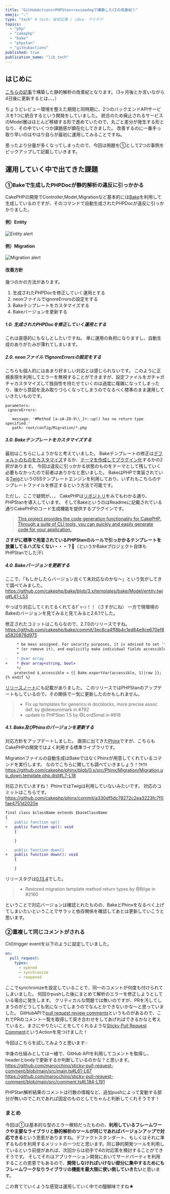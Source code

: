 ```yaml
---
title: "GitHubActions+PHPStan+reviewdogで構築したCIの改善紀①"
emoji: "💡"
type: "tech" # tech: 技術記事 / idea: アイデア
topics: 
  - "php"
  - "cakephp"
  - "bake"
  - "phpstan"
  - "githubactions"
published: true
publication_name: "lib_tech"
---
```


## はじめに

[こちらの記事](https://zenn.dev/lib_tech/articles/74bfbcae1c9070)で構築した静的解析の改善紀となります。（3ヶ月後とか言いながら4日後に更新するとは、、、）

ちょうどレビュー環境を整えた期間と同時期に、2つのバックエンドAPIサービスを1つに統合するという開発をしていました。
統合のため廃止されるサービスのModel層はほとんど移植する形で進めていたので、丸ごと差分が発生する形となり、その中でいくつか課題感が顕在化してきました。
改善するのに一番手っ取り早いのはやはり自らが最初に運用してみることですね。

思ったより分量が多くなってしまったので、今回は掲題を①として2つの事例をピックアップして記載していきます。

## 運用していく中で出てきた課題

### ①Bakeで生成したPHPDocが静的解析の違反に引っかかる

CakePHPの開発でController,Model,Migrationなど基本的には[Bake](https://github.com/cakephp/bake)を利用して生成しているのですが、そのコマンドで自動生成されたPHPDocが違反に引っかかりました。

#### 例）Entity
![Entity alert](/images/56f8538de27252/001.png)

#### 例）Migration
![Migration alert](/images/56f8538de27252/002.png)

#### 改善方針
幾つのかの方法があります。
1. 生成されたPHPDocを修正していく運用とする
2. neonファイルでignoreErrorsの設定をする
3. Bakeテンプレートをカスタマイズする
4. Bakeバージョンを更新する

##### 1.0. 生成されたPHPDocを修正していく運用とする
これは直感的にもなしとしたいですね。
単に運用の負担になりますし、自動生成のありがたみが薄れてしまいます。

##### 2.0. neonファイルでignoreErrorsの設定をする
こちらも個人的にはあまり好ましい対応とは感じられないです。
このように正規表現を利用してエラーを無視することができますが、設定ファイルをガチャガチャカスタマイズして独自性を持たせていくのは過度に複雑になってしまったり、後から意図を汲み取りづらくなってしまうのでなるべく標準のまま運用していきたいものです。
```neon:phpstan.neon
parameters:
 ignoreErrors:
  -
   message: '#Method [a-zA-Z0-9\\_]+::up() has no return type specified.'
   path: root/config/Migration/*.php
```

##### 3.0. Bakeテンプレートをカスタマイズする
最初はこちらにしようかなと考えていました。
Bakeテンプレートの修正は[デフォルトのものをカスタマイズ](https://book.cakephp.org/bake/2/ja/development.html#id4)するか、[テーマを作成してプラグイン化](https://book.cakephp.org/bake/2/ja/development.html#creating-a-bake-theme)するかの2択があります。
今回は違反に引っかかる状態のものをテーマとして残していく必要もなかったので前者はありかなと思いました。
BakeはPHPで実装されている[Twig](https://github.com/twigphp/Twig)というOSSテンプレートエンジンを利用しており、いずれもこちらのテンプレートファイルを修正するという方法で可能です。

ただし、ここで疑問が、、、
CakePHPは[リポジトリ](https://github.com/cakephp/cakephp)をみてもわかる通り、PHPStanを導入しています。
そしてBakeというのはReadmeに記載されている通りCakePHPのコード生成機能を提供するプラグインです。

> [This project provides the code generation functionality for CakePHP. Through a suite of CLI tools, you can quickly and easily generate code for your application.](https://github.com/cakephp/bake/blob/3.x/README.md)

**さすがに標準で用意されているPHPStanのルールで引っかかるテンプレートを放置してるハズなくない・・・？🤔**（というかBakeプロジェクト自体もPHPStanでした汗）

##### 4.0. Bakeバージョンを更新する
ここで、「もしかしたらバージョン古くて未対応なのかな〜」という気がしてきて調べてみました。
https://github.com/cakephp/bake/blob/3.x/templates/bake/Model/entity.twig#L41-L53

やっぱり対応してくれてるくれてるﾁﾞｬｰﾝ！！（さすがにね）
一方で現環境のBakeのバージョンを見てみると見てみると2.6.1でした。

修正されたコミットはこちらなので、2.7.0のリリースですね。
https://github.com/cakephp/bake/commit/3ec6ca4ff8b4c1ed84e9ce670ef8a5820878d975

```diff twig:entity.twig
     * be mass assigned. For security purposes, it is advised to set '*' to false
     * (or remove it), and explicitly make individual fields accessible as needed.
     *
-    * @var array
+    * @var array<string, bool>
     */
    protected $_accessible = {{ Bake.exportVar(accessible, 1)|raw }};
{% endif %}
```

[リリースノート](https://github.com/cakephp/bake/releases/tag/2.7.0)にも記載がありました。
このリリースではPHPStanのアップデートもしているので、その関係で一気に更新したのかもしれません。

> - Fix up templates for generics in docblocks, more precise assoc def. by @dereuromark in #792
> - update to PHPStan 1.5 by @LordSimal in #818

##### 4.1. Bake及びPhinxのバージョンを更新する
対応方針をアップデートしました。
唐突に出てきた[Phinx](https://phinx.org/)ですが、こちらもCakePHPの開発ではよく利用する標準ライブラリです。

Migrationファイルの自動生成はBakeではなくPhinxが用意してくれているコマンドを実行します。
なのでこちらに関しても調べていきましょう！ｳｷｳｷ
https://github.com/cakephp/phinx/blob/0.x/src/Phinx/Migration/Migration.up_down.template.php.dist#L7-L18

対応されていますね！
PhinxではTwigは利用していないみたいです。
対応のコミットはこちらです。
https://github.com/cakephp/phinx/commit/a330df5dc78272c2ea3223fc7f0fae4751d2020e

```diff php:Migration.up_down.template.php.dist
final class $className extends $baseClassName
{
-   public function up()
+   public function up(): void
    {

    }

-   public function down()
+   public function down(): void
    {

    }
```

リリースタグは[0.13.4](https://github.com/cakephp/phinx/releases/tag/0.13.4)でした。
> - Restored migration template method return types by @Bilge in #2160

ということで対応バージョンは確認とれたものの、BakeとPhinxをなるべく上げてしまいたいということでサラッと依存関係を確認してあとは更新していこうと思います。

### ②重複して同じコメントがされる

CIのtrigger eventを以下のように設定していました。
```yml:action.yml
on:
  pull_request:
    types:
      - opened
      - synchronize
      - reopened
```
ここでsynchronizeを設定していることで、同一のコメントが何度も付けられてしまいました。
何回かpushした後にまとめて解析のエラーを修正しようとしている場合に発生します。
クリティカルな問題では無いのですが、PRを汚してしまうのがどうしても気になってしまうのでなんとかできないかな〜と思っていました。
GitHubAPIで[pull request review comments](https://docs.github.com/en/rest/pulls/comments?apiVersion=2022-11-28)というものがあるので、これでPRのコメント一覧を取得して突き合わせをしてあげればできるかなと考えていると、まさにやりたいことをしてくれるような[Sticky Pull Request Comment](https://github.com/marketplace/actions/sticky-pull-request-comment)というActionを見つけました！

今回はこちらを試してみようと思います💡

中身の仕組みとしては一緒で、GitHub APIを利用してコメントを取得し、headerとbodyで更新するか判断しているのかな？と思います。
https://github.com/marocchino/sticky-pull-request-comment/blob/main/src/main.ts#L61-L67
https://github.com/marocchino/sticky-pull-request-comment/blob/main/src/comment.ts#L184-L191

PHPStan解析結果のコメントは行数の情報など、追加pushによって変動する部分が無いのでこれであれば固定のものとしてちゃんと判断してくれそうです！

### まとめ
今回は①は基本的な型のエラー検知だったものの、**利用しているフレームワークや主要なライブラリと静的解析のツールが同じであればバージョンアップで対応できる**という恩恵がありますね。デファクトスタンダート、もしくはそれに準ずるものを利用するメリットの一つだと思います。同じ静的開発ツールを利用しているという前提があれば、次回からは初手で4の対応策を検討することができそうです。
そしてそれはアプリケーション開発においてサードパーティを利用することの恩恵でもあるので、**開発しなければいけない部分に集中するためにもフレームワークなりライブラリの機能を最大限に使い倒していきたい**と思います。

この育てていくような感覚は運用していく中での醍醐味ですね★